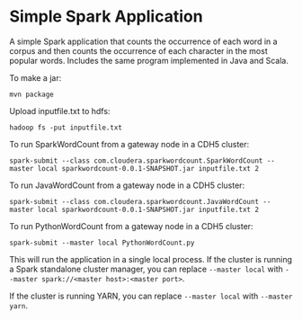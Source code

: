 Simple Spark Application
==============

A simple Spark application that counts the occurrence of each word in a corpus and then counts the
occurrence of each character in the most popular words.  Includes the same program implemented in
Java and Scala.

To make a jar:

```
mvn package
```

Upload inputfile.txt to hdfs:

```
hadoop fs -put inputfile.txt
```

To run SparkWordCount  from a gateway node in a CDH5 cluster:

```
spark-submit --class com.cloudera.sparkwordcount.SparkWordCount --master local sparkwordcount-0.0.1-SNAPSHOT.jar inputfile.txt 2
```

To run JavaWordCount from a gateway node in a CDH5 cluster:

```
spark-submit --class com.cloudera.sparkwordcount.JavaWordCount --master local sparkwordcount-0.0.1-SNAPSHOT.jar inputfile.txt 2
```

To run PythonWordCount from a gateway node in a CDH5 cluster:

```
spark-submit --master local PythonWordCount.py
```

This will run the application in a single local process.  If the cluster is running a Spark standalone cluster manager, you can replace `--master local` with `--master spark://<master host>:<master port>`.

If the cluster is running YARN, you can replace `--master local` with `--master yarn`.

